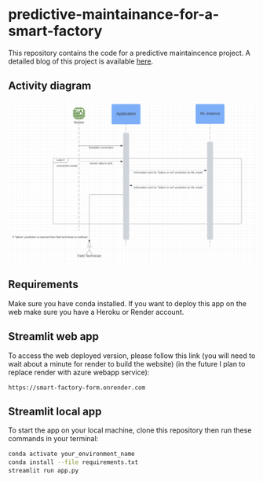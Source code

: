 # predictive-maintainance-for-a-smart-factory
This repository contains the code for a predictive maintaincence project. A detailed blog of this project is available [here](https://medium.com/@ataul.akbar/how-to-build-a-predictive-maintainance-system-for-a-smart-factory-mlops-2b251434d7c3).



## Activity diagram
![Alt text](./images/2nd-fixed-image.png)

## Requirements
Make sure you have conda installed. If you want to deploy this app on the web make sure you have a Heroku or Render account.



## Streamlit web app

To access the web deployed version, please follow this link (you will need to wait about a minute for render to build the website) (in the future I plan to replace render with azure webapp service):
```
https://smart-factory-form.onrender.com
```

## Streamlit local app
To start the  app on your local machine, clone this repository then run these commands in your terminal:
```bash
conda activate your_environment_name
conda install --file requirements.txt
streamlit run app.py
```

